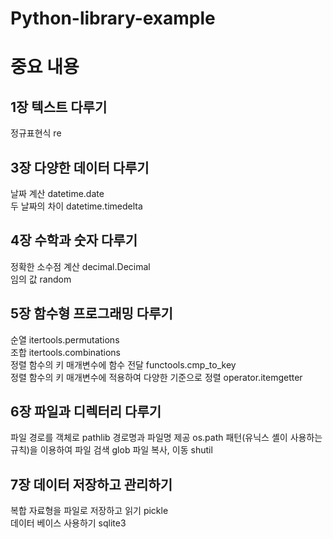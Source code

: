 # Python-library-example



# 중요 내용 

## 1장 텍스트 다루기

정규표현식 re  


## 3장 다양한 데이터 다루기

날짜 계산 datetime.date  
두 날짜의 차이 datetime.timedelta  


## 4장 수학과 숫자 다루기

정확한 소수점 계산 decimal.Decimal  
임의 값 random  

## 5장 함수형 프로그래밍 다루기

순열 itertools.permutations  
조합 itertools.combinations  
정렬 함수의 키 매개변수에 함수 전달 functools.cmp_to_key  
정렬 함수의 키 매개변수에 적용하여 다양한 기준으로 정렬 operator.itemgetter  


## 6장 파일과 디렉터리 다루기

파일 경로를 객체로 pathlib
경로명과 파일명 제공 os.path
패턴(유닉스 셸이 사용하는 규칙)을 이용하여 파일 검색 glob
파일 복사, 이동 shutil

## 7장 데이터 저장하고 관리하기   

복합 자료형을 파일로 저장하고 읽기 pickle  
데이터 베이스 사용하기 sqlite3  

